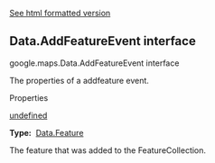 [See html formatted version](https://huasofoundries.github.io/google-maps-documentation/Data.AddFeatureEvent.html)

Data.AddFeatureEvent interface
------------------------------

google.maps.Data.AddFeatureEvent interface

The properties of a addfeature event.

Properties

[undefined](#Data.AddFeatureEvent.feature)

**Type:**  [Data.Feature](Data.md)

The feature that was added to the FeatureCollection.